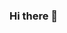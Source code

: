 ### Hi there 👋

<!--
**kamelfridhi/kamelfridhi** is a ✨ _special_ ✨ repository because its `README.md` (this file) appears on your GitHub profile.

Languages
<rect xmlns="http://www.w3.org/2000/svg" width="256" height="256" fill="#E14E1D" rx="60"/>
Learning

Software & Programs

Command Shells

Social



